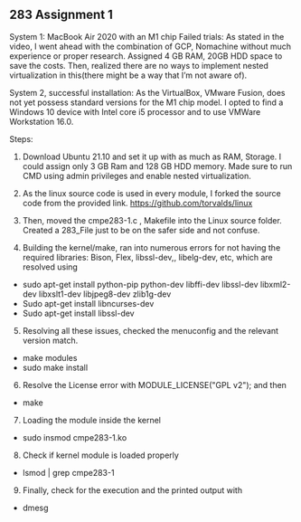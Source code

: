 ## 283 Assignment 1

System 1: MacBook Air 2020 with an M1 chip
Failed trials: As stated in the video, I went ahead with the combination of GCP, Nomachine without much experience or proper research. Assigned 4 GB RAM, 20GB HDD space to save the costs. Then, realized there are no ways to implement nested virtualization in this(there might be a way that I’m not aware of).  

System 2, successful installation: 
As the VirtualBox, VMware Fusion, does not yet possess standard versions for the M1 chip model. I opted to find a Windows 10 device with Intel core i5 processor and to use VMWare Workstation 16.0. 

Steps: 
1. Download Ubuntu 21.10 and set it up with as much as RAM, Storage. I could assign only 3 GB Ram and 128 GB HDD memory. Made sure to run CMD using admin privileges and enable nested virtualization. 

2. As the linux source code is used in every module, I forked the source code from the provided link.
https://github.com/torvalds/linux

3. Then, moved the cmpe283-1.c , Makefile into the Linux source folder. Created a 283_File just to be on the safer side and not confuse.

4. Building the kernel/make, ran into numerous errors for not having the required libraries: Bison, Flex, libssl-dev,, libelg-dev, etc, which are resolved using 
 - sudo apt-get install python-pip python-dev libffi-dev libssl-dev libxml2-dev libxslt1-dev libjpeg8-dev zlib1g-dev
 - Sudo apt-get install libncurses-dev
 - Sudo apt-get install libssl-dev

5. Resolving all these issues, checked the menuconfig and the relevant version match. 
- make modules
- sudo make install

6. Resolve the License error with MODULE_LICENSE("GPL v2"); 
and then
- make

7. Loading the module inside the kernel
- sudo insmod cmpe283-1.ko

8. Check if kernel module is loaded properly
- lsmod | grep cmpe283-1

9. Finally, check for the execution and the printed output with
- dmesg

